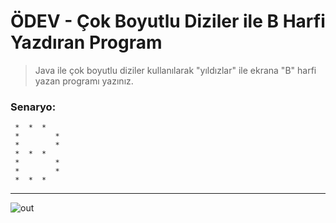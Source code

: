 # ÖDEV - Çok Boyutlu Diziler ile B Harfi Yazdıran Program

> Java ile çok boyutlu diziler kullanılarak "yıldızlar" ile ekrana "B" harfi yazan programı yazınız.
  
### Senaryo:

```
 *  *  *  
 *        * 
 *        * 
 *  *  * 
 *        * 
 *        * 
 *  *  * 
```

--------------
![out](https://user-images.githubusercontent.com/35347777/141152914-fdd52d42-5d3c-48a7-a238-7cac08bd8a39.gif)

 
